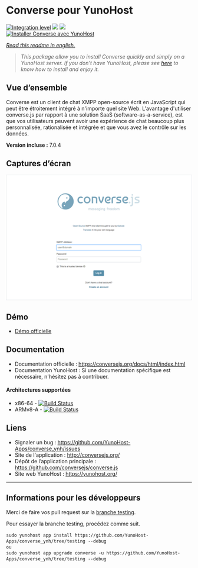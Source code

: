 # Converse pour YunoHost

[![Integration level](https://dash.yunohost.org/integration/converse.svg)](https://dash.yunohost.org/appci/app/converse) ![](https://ci-apps.yunohost.org/ci/badges/converse.status.svg) ![](https://ci-apps.yunohost.org/ci/badges/converse.maintain.svg)  
[![Installer Converse avec YunoHost](https://install-app.yunohost.org/install-with-yunohost.svg)](https://install-app.yunohost.org/?app=converse)

*[Read this readme in english.](./README.md)* 

> *This package allow you to install Converse quickly and simply on a YunoHost server.
If you don’t have YunoHost, please see [here](https://yunohost.org/#/install) to know how to install and enjoy it.*

## Vue d’ensemble
Converse est un client de chat XMPP open-source écrit en JavaScript qui peut être étroitement intégré à n'importe quel site Web.
L'avantage d'utiliser converse.js par rapport à une solution SaaS (software-as-a-service), est que vos utilisateurs peuvent avoir une expérience de chat beaucoup plus personnalisée, rationalisée et intégrée et que vous avez le contrôle sur les données.

**Version incluse :** 7.0.4

## Captures d’écran

![](Screenshot.png)

## Démo

* [Démo officielle](https://inverse.chat/)

## Documentation

 * Documentation officielle : https://conversejs.org/docs/html/index.html
 * Documentation YunoHost : Si une documentation spécifique est nécessaire, n'hésitez pas à contribuer.

#### Architectures supportées

* x86-64 - [![Build Status](https://ci-apps.yunohost.org/ci/logs/converse.svg)](https://ci-apps.yunohost.org/ci/apps/converse/)
* ARMv8-A - [![Build Status](https://ci-apps-arm.yunohost.org/ci/logs/converse.svg)](https://ci-apps-arm.yunohost.org/ci/apps/converse/)

## Liens

 * Signaler un bug : https://github.com/YunoHost-Apps/converse_ynh/issues
 * Site de l'application : http://conversejs.org/
 * Dépôt de l’application principale : https://github.com/conversejs/converse.js
 * Site web YunoHost : https://yunohost.org/

---

## Informations pour les développeurs

Merci de faire vos pull request sur la [branche testing](https://github.com/YunoHost-Apps/converse_ynh/tree/testing).

Pour essayer la branche testing, procédez comme suit.
```
sudo yunohost app install https://github.com/YunoHost-Apps/converse_ynh/tree/testing --debug
ou
sudo yunohost app upgrade converse -u https://github.com/YunoHost-Apps/converse_ynh/tree/testing --debug
```

